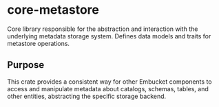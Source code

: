 # core-metastore

Core library responsible for the abstraction and interaction with the underlying metadata storage system. Defines data models and traits for metastore operations.

## Purpose

This crate provides a consistent way for other Embucket components to access and manipulate metadata about catalogs, schemas, tables, and other entities, abstracting the specific storage backend.
